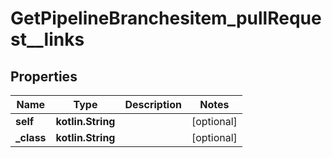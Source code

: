 
# GetPipelineBranchesitem_pullRequest__links

## Properties
Name | Type | Description | Notes
------------ | ------------- | ------------- | -------------
**self** | **kotlin.String** |  |  [optional]
**_class** | **kotlin.String** |  |  [optional]



